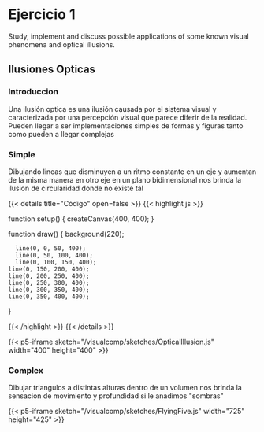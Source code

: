 # Ejercicio 1

Study, implement and discuss possible applications of some known visual phenomena and optical illusions.

## Ilusiones Opticas

### Introduccion

Una ilusión optica es una ilusión causada por el sistema visual y caracterizada por una percepción visual que parece diferir de la realidad. Pueden llegar a ser implementaciones simples de formas y figuras tanto como pueden a llegar complejas

### Simple

Dibujando lineas que disminuyen a un ritmo constante en un eje y aumentan de la misma manera en otro eje en un plano bidimensional nos brinda la ilusion de circularidad donde no existe tal 

{{< details title="Código" open=false >}}
{{< highlight js >}}

function setup() {
    createCanvas(400, 400);
  }
  
  function draw() {
    background(220);
      
      line(0, 0, 50, 400);
      line(0, 50, 100, 400);
      line(0, 100, 150, 400);
    line(0, 150, 200, 400);
    line(0, 200, 250, 400);
    line(0, 250, 300, 400);
    line(0, 300, 350, 400);
    line(0, 350, 400, 400);
      
  }

{{< /highlight >}}
{{< /details >}}

{{< p5-iframe sketch="/visualcomp/sketches/OpticalIllusion.js" width="400" height="400" >}}

### Complex

Dibujar triangulos a distintas alturas dentro de un volumen nos brinda la sensacion de movimiento y profundidad si le anadimos "sombras"

{{< p5-iframe sketch="/visualcomp/sketches/FlyingFive.js" width="725" height="425" >}}
